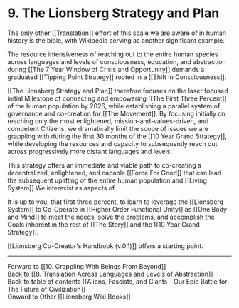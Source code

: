 # 9. The Lionsberg Strategy and Plan

The only other [[Translation]] effort of this scale we are aware of in human history is the bible, with Wikipedia serving as another significant example. 

The resource intensiveness of reaching out to the entire human species across languages and levels of consciousness, education, and abstraction during [[The 7 Year Window of Crisis and Opportunity]] demands a graduated [[Tipping Point Strategy]] rooted in a [[Shift In Consciousness]].  

[[The Lionsberg Strategy and Plan]] therefore focuses on the laser focused initial Milestone of connecting and empowering [[The First Three Percent]] of the human population by 2026, while establishing a parallel system of governance and co-creation for [[The Movement]]. By focusing initially on reaching only the most enlightened, mission-and-values-driven, and competent Citizens, we dramatically limit the scope of issues we are grappling with during the first 30 months of the [[10 Year Grand Strategy]], while developing the resources and capacity to subsequently reach out across progressively more distant languages and levels. 

This strategy offers an immediate and viable path to co-creating a decentralized, enlightened, and capable [[Force For Good]] that can lead the subsequent uplifting of the entire human population and [[Living System]] We interexist as aspects of. 

It is up to you, that first three percent, to learn to leverage the [[Lionsberg System]] to Co-Operate in [[Higher Order Functional Unity]]  as [[One Body and Mind]] to meet the needs, solve the problems, and accomplish the Goals inherent in the rest of [[The Story]] and the [[10 Year Grand Strategy]]. 

[[Lionsberg Co-Creator's Handbook (v.0.1)]] offers a starting point. 

___

Forward to [[10. Grappling With Beings From Beyond]]      
Back to [[8. Translation Across Languages and Levels of Abstraction]]      
Back to table of contents [[Aliens, Fascists, and Giants  - Our Epic Battle for The Future of Civilization]]  
Onward to Other [[Lionsberg Wiki Books]]  
